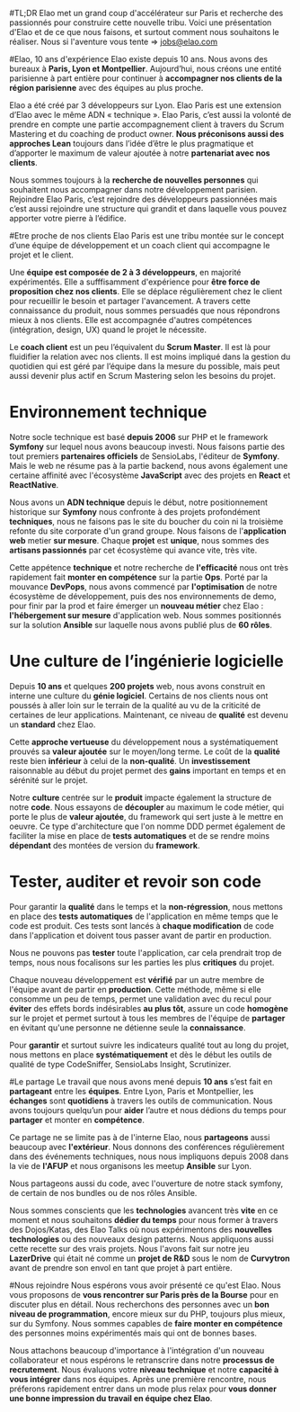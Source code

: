 
#TL;DR 
Elao met un grand coup d'accélérateur sur Paris et recherche des passionnés pour construire cette nouvelle tribu. Voici une présentation d'Elao et de ce que nous faisons, et surtout comment nous souhaitons le réaliser. Nous si l'aventure vous tente => jobs@elao.com


#Elao, 10 ans d'expérience
Elao existe depuis 10 ans. Nous avons des bureaux à **Paris, Lyon et Montpellier**. Aujourd’hui, nous créons une entité parisienne à part entière pour continuer à **accompagner nos clients de la région parisienne** avec des équipes au plus proche.

Elao a été créé par 3 développeurs sur Lyon. Elao Paris est une extension d’Elao avec le même ADN « technique ». Elao Paris, c’est aussi la volonté de prendre en compte une partie accompagnement client à travers du Scrum Mastering et du coaching de product owner. **Nous préconisons aussi des approches Lean** toujours dans l’idée d’être le plus pragmatique et d’apporter le maximum de valeur ajoutée à notre **partenariat avec nos clients**.

Nous sommes toujours à la **recherche de nouvelles personnes** qui souhaitent nous accompagner dans notre développement parisien. Rejoindre Elao Paris, c’est rejoindre des développeurs passionnées mais c’est aussi rejoindre une structure qui grandit et dans laquelle vous pouvez apporter votre pierre à l’édifice.


#Etre proche de nos clients
Elao Paris est une tribu montée sur le concept d’une équipe de développement et un coach client qui accompagne le projet et le client. 

Une **équipe est composée de 2 à 3 développeurs**, en majorité expérimentés. Elle a sufffisamment d'expérience pour **être force de proposition chez nos clients**. Elle se déplace régulièrement chez le client pour recueillir le besoin et partager l'avancement. A travers cette connaissance du produit, nous sommes persuadés que nous répondrons mieux à nos clients. Elle est accompagnée d'autres compétences (intégration, design, UX) quand le projet le nécessite.

Le **coach client** est un peu l’équivalent du **Scrum Master**. Il est là pour fluidifier la relation avec nos clients. Il est moins impliqué dans la gestion du quotidien qui est géré par l’équipe dans la mesure du possible, mais peut aussi devenir plus actif en Scrum Mastering selon les besoins du projet. 



# Environnement technique
Notre socle technique est basé **depuis 2006** sur PHP et le framework **Symfony** sur lequel nous avons beaucoup investi. Nous faisons partie des tout premiers **partenaires officiels** de SensioLabs, l'éditeur de **Symfony**. Mais le web ne résume pas à la partie backend, nous avons également une certaine affinité avec l'écosystème **JavaScript** avec des projets en **React** et **ReactNative**.Nous avons un **ADN technique** depuis le début, notre positionnement historique sur **Symfony** nous confronte à des projets profondément **techniques**, nous ne faisons pas le site du boucher du coin ni la troisième refonte du site corporate d'un grand groupe. Nous faisons de l'**application web** metier **sur mesure**. Chaque **projet** est **unique**, nous sommes des **artisans passionnés** par cet écosystème qui avance vite, très vite.Cette appétence **technique** et notre recherche de **l'efficacité** nous ont très rapidement fait **monter en compétence** sur la partie **Ops**. Porté par la mouvance **DevPops**, nous avons commencé par **l'optimisation** de notre écosystème de développement, puis des nos environnements de demo, pour finir par la prod et faire émerger un **nouveau métier** chez Elao : **l'hébergement sur mesure** d'application web. Nous sommes positionnés sur la solution **Ansible** sur laquelle nous avons publié plus de **60 rôles**.


# Une culture de l’ingénierie logicielle
Depuis **10 ans** et quelques **200 projets** web, nous avons construit en interne une culture du **génie logiciel**. Certains de nos clients nous ont poussés à aller loin sur le terrain de la qualité au vu de la criticité de certaines de leur applications. Maintenant, ce niveau de **qualité** est devenu un **standard** chez Elao.

Cette **approche vertueuse** du développement nous a systématiquement prouvés sa **valeur ajoutée** sur le moyen/long terme. Le coût de la **qualité** reste bien **inférieur** à celui de la **non-qualité**. Un **investissement** raisonnable au début du projet permet des **gains** important en temps et en sérénité sur le projet.

Notre **culture** centrée sur le **produit** impacte également la structure de notre **code**. Nous essayons de **découpler** au maximum le code métier, qui porte le plus de **valeur ajoutée**, du framework qui sert juste à le mettre en oeuvre. Ce type d'architecture que l'on nomme DDD permet également de faciliter la mise en place de **tests automatiques** et de se rendre moins **dépendant** des montées de version du **framework**.


# Tester, auditer et revoir son code
Pour garantir la **qualité** dans le temps et la **non-régression**, nous mettons en place des **tests automatiques** de l'application en même temps que le code est produit. Ces tests sont lancés à **chaque modification** de code dans l'application et doivent tous passer avant de partir en production.

Nous ne pouvons pas **tester** toute l'application, car cela prendrait trop de temps, nous nous focalisons sur les parties les plus **critiques** du projet.

Chaque nouveau développement est **vérifié** par un autre membre de l'équipe avant de partir en **production**. Cette méthode, même si elle consomme un peu de temps, permet une validation avec du recul pour **éviter** des effets bords indésirables **au plus tôt**, assure un code **homogène** sur le projet et permet surtout à tous les membres de l'équipe de **partager** en évitant qu'une personne ne détienne seule la **connaissance**.

Pour **garantir** et surtout suivre les indicateurs qualité tout au long du projet, nous mettons en place **systématiquement** et dès le début les outils de qualité de type CodeSniffer, SensioLabs Insight, Scrutinizer.

#Le partage
Le travail que nous avons mené depuis **10 ans** s’est fait en **partageant** entre les **équipes**. Entre Lyon, Paris et Montpellier, les **échanges** sont **quotidiens** à travers les outils de communication. Nous avons toujours quelqu’un pour **aider** l’autre et nous dédions du temps pour **partager** et monter en **compétence**. 

Ce partage ne se limite pas à de l'interne Elao, nous **partageons** aussi beaucoup avec **l'extérieur**. Nous donnons des conférences régulièrement dans des événements techniques, nous nous impliquons depuis 2008 dans la vie de **l'AFUP** et nous organisons les meetup **Ansible** sur Lyon. Nous partageons aussi du code, avec l'ouverture de notre stack symfony, de certain de nos bundles ou de nos rôles Ansible.Nous sommes conscients que les **technologies** avancent très **vite** en ce moment et nous souhaitons **dédier du temps** pour nous former à travers des Dojos/Katas, des Elao Talks où nous expérimentons des **nouvelles technologies** ou des nouveaux design patterns. Nous appliquons aussi cette recette sur des vrais projets. Nous l'avons fait sur notre jeu **LazerDrive** qui était né comme un **projet de R&D** sous le nom de **Curvytron** avant de prendre son envol en tant que projet à part entière.

#Nous rejoindre
Nous espérons vous avoir présenté ce qu'est Elao. Nous vous proposons de **vous rencontrer sur Paris près de la Bourse** pour en discuter plus en détail. Nous recherchons des personnes avec un **bon niveau de programmation**, encore mieux sur du PHP, toujours plus mieux, sur du Symfony. Nous sommes capables de **faire monter en compétence** des personnes moins expérimentés mais qui ont de bonnes bases.

Nous attachons beaucoup d'importance à l'intégration d'un nouveau collaborateur et nous espérons le retranscrire dans notre **processus de recrutement**. Nous évaluons votre **niveau technique** et notre **capacité à vous intégrer** dans nos équipes. Après une première rencontre, nous préferons rapidement entrer dans un mode plus relax pour **vous donner une bonne impression du travail en équipe chez Elao**.

